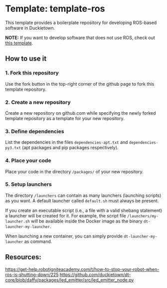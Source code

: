 # Template: template-ros

This template provides a boilerplate repository
for developing ROS-based software in Duckietown.

**NOTE:** If you want to develop software that does not use
ROS, check out [this template](https://github.com/duckietown/template-basic).

## How to use it

### 1. Fork this repository

Use the fork button in the top-right corner of the github page to fork this template repository.

### 2. Create a new repository

Create a new repository on github.com while
specifying the newly forked template repository as
a template for your new repository.

### 3. Define dependencies

List the dependencies in the files `dependencies-apt.txt` and
`dependencies-py3.txt` (apt packages and pip packages respectively).

### 4. Place your code

Place your code in the directory `/packages/` of
your new repository.

### 5. Setup launchers

The directory `/launchers` can contain as many launchers (launching scripts)
as you want. A default launcher called `default.sh` must always be present.

If you create an executable script (i.e., a file with a valid shebang statement)
a launcher will be created for it. For example, the script file
`/launchers/my-launcher.sh` will be available inside the Docker image as the binary
`dt-launcher-my-launcher`.

When launching a new container, you can simply provide `dt-launcher-my-launcher` as
command.

## Resources:

https://get-help.robotigniteacademy.com/t/how-to-stop-your-robot-when-ros-is-shutting-down/225
https://github.com/duckietown/dt-core/blob/daffy/packages/led_emitter/src/led_emitter_node.py
